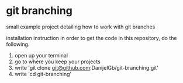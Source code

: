 # git branching
small example project detailing how to work with git branches

installation instruction
in order to get the code in this repository, do the following.

 1. open up your terminal
 2. go to where you keep your projects
 3. write 'git clone git@github.com:DanijelGb/git-branching.git'
 4. write 'cd git-branching'


